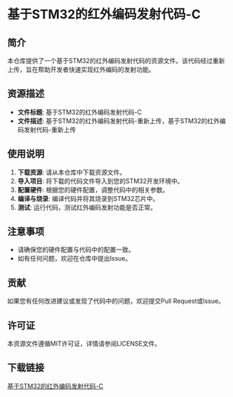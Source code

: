 # 基于STM32的红外编码发射代码-C

## 简介

本仓库提供了一个基于STM32的红外编码发射代码的资源文件。该代码经过重新上传，旨在帮助开发者快速实现红外编码的发射功能。

## 资源描述

- **文件标题**: 基于STM32的红外编码发射代码-C
- **文件描述**: 基于STM32的红外编码发射代码-重新上传，基于STM32的红外编码发射代码-重新上传

## 使用说明

1. **下载资源**: 请从本仓库中下载资源文件。
2. **导入项目**: 将下载的代码文件导入到您的STM32开发环境中。
3. **配置硬件**: 根据您的硬件配置，调整代码中的相关参数。
4. **编译与烧录**: 编译代码并将其烧录到STM32芯片中。
5. **测试**: 运行代码，测试红外编码发射功能是否正常。

## 注意事项

- 请确保您的硬件配置与代码中的配置一致。
- 如有任何问题，欢迎在仓库中提出Issue。

## 贡献

如果您有任何改进建议或发现了代码中的问题，欢迎提交Pull Request或Issue。

## 许可证

本资源文件遵循MIT许可证，详情请参阅LICENSE文件。

## 下载链接

[基于STM32的红外编码发射代码-C](https://pan.quark.cn/s/78d237550837)
